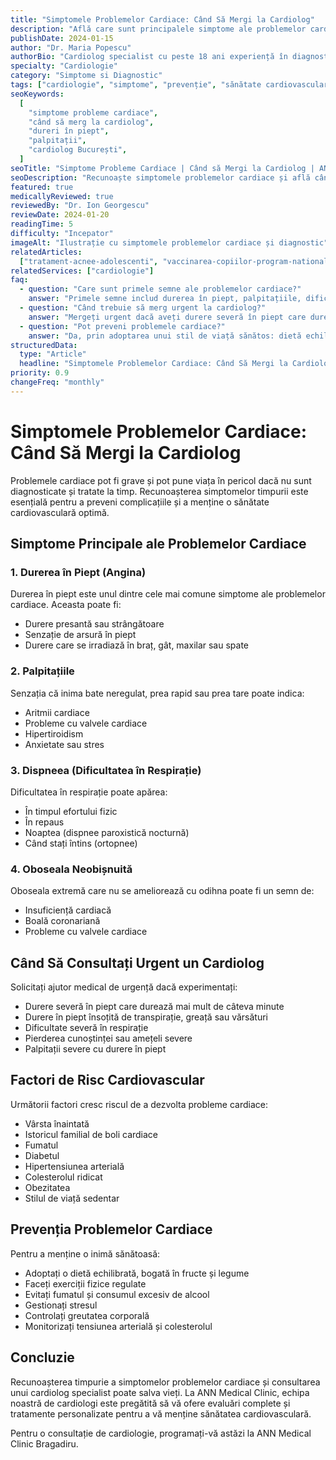 ```yaml
---
title: "Simptomele Problemelor Cardiace: Când Să Mergi la Cardiolog"
description: "Află care sunt principalele simptome ale problemelor cardiace și când este necesar să consulți un cardiolog pentru o evaluare completă."
publishDate: 2024-01-15
author: "Dr. Maria Popescu"
authorBio: "Cardiolog specialist cu peste 18 ani experiență în diagnosticul și tratamentul bolilor cardiovasculare"
specialty: "Cardiologie"
category: "Simptome si Diagnostic"
tags: ["cardiologie", "simptome", "prevenție", "sănătate cardiovasculară"]
seoKeywords:
  [
    "simptome probleme cardiace",
    "când să merg la cardiolog",
    "dureri în piept",
    "palpitații",
    "cardiolog București",
  ]
seoTitle: "Simptome Probleme Cardiace | Când să Mergi la Cardiolog | ANN Medical Clinic"
seoDescription: "Recunoaște simptomele problemelor cardiace și află când să consulți un cardiolog. Consultații cardiologice specializate la ANN Medical Clinic București."
featured: true
medicallyReviewed: true
reviewedBy: "Dr. Ion Georgescu"
reviewDate: 2024-01-20
readingTime: 5
difficulty: "Incepator"
imageAlt: "Ilustrație cu simptomele problemelor cardiace și diagnostic"
relatedArticles:
  ["tratament-acnee-adolescenti", "vaccinarea-copiilor-program-national"]
relatedServices: ["cardiologie"]
faq:
  - question: "Care sunt primele semne ale problemelor cardiace?"
    answer: "Primele semne includ durerea în piept, palpitațiile, dificultatea în respirație și oboseala neobișnuită. Dacă experimentați aceste simptome, consultați un cardiolog."
  - question: "Când trebuie să merg urgent la cardiolog?"
    answer: "Mergeți urgent dacă aveți durere severă în piept care durează mai mult de câteva minute, dificultate severă în respirație sau pierderea cunoștinței."
  - question: "Pot preveni problemele cardiace?"
    answer: "Da, prin adoptarea unui stil de viață sănătos: dietă echilibrată, exerciții regulate, evitarea fumatului și controlul factorilor de risc."
structuredData:
  type: "Article"
  headline: "Simptomele Problemelor Cardiace: Când Să Mergi la Cardiolog"
priority: 0.9
changeFreq: "monthly"
---
```


# Simptomele Problemelor Cardiace: Când Să Mergi la Cardiolog

Problemele cardiace pot fi grave și pot pune viața în pericol dacă nu sunt diagnosticate și tratate la timp. Recunoașterea simptomelor timpurii este esențială pentru a preveni complicațiile și a menține o sănătate cardiovasculară optimă.

## Simptome Principale ale Problemelor Cardiace

### 1. Durerea în Piept (Angina)

Durerea în piept este unul dintre cele mai comune simptome ale problemelor cardiace. Aceasta poate fi:

- Durere presantă sau strângătoare
- Senzație de arsură în piept
- Durere care se irradiază în braț, gât, maxilar sau spate

### 2. Palpitațiile

Senzația că inima bate neregulat, prea rapid sau prea tare poate indica:

- Aritmii cardiace
- Probleme cu valvele cardiace
- Hipertiroidism
- Anxietate sau stres

### 3. Dispneea (Dificultatea în Respirație)

Dificultatea în respirație poate apărea:

- În timpul efortului fizic
- În repaus
- Noaptea (dispnee paroxistică nocturnă)
- Când stați întins (ortopnee)

### 4. Oboseala Neobișnuită

Oboseala extremă care nu se ameliorează cu odihna poate fi un semn de:

- Insuficiență cardiacă
- Boală coronariană
- Probleme cu valvele cardiace

## Când Să Consultați Urgent un Cardiolog

Solicitați ajutor medical de urgență dacă experimentați:

- Durere severă în piept care durează mai mult de câteva minute
- Durere în piept însoțită de transpirație, greață sau vărsături
- Dificultate severă în respirație
- Pierderea cunoștinței sau amețeli severe
- Palpitații severe cu durere în piept

## Factori de Risc Cardiovascular

Următorii factori cresc riscul de a dezvolta probleme cardiace:

- Vârsta înaintată
- Istoricul familial de boli cardiace
- Fumatul
- Diabetul
- Hipertensiunea arterială
- Colesterolul ridicat
- Obezitatea
- Stilul de viață sedentar

## Prevenția Problemelor Cardiace

Pentru a menține o inimă sănătoasă:

- Adoptați o dietă echilibrată, bogată în fructe și legume
- Faceți exerciții fizice regulate
- Evitați fumatul și consumul excesiv de alcool
- Gestionați stresul
- Controlați greutatea corporală
- Monitorizați tensiunea arterială și colesterolul

## Concluzie

Recunoașterea timpurie a simptomelor problemelor cardiace și consultarea unui cardiolog specialist poate salva vieți. La ANN Medical Clinic, echipa noastră de cardiologi este pregătită să vă ofere evaluări complete și tratamente personalizate pentru a vă menține sănătatea cardiovasculară.

Pentru o consultație de cardiologie, programați-vă astăzi la ANN Medical Clinic Bragadiru.
